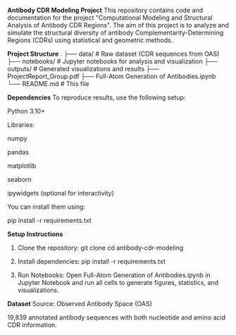 **Antibody CDR Modeling Project**
This repository contains code and documentation for the project "Computational Modeling and Structural Analysis of Antibody CDR Regions". The aim of this project is to analyze and simulate the structural diversity of antibody Complementarity-Determining Regions (CDRs) using statistical and geometric methods.

**Project Structure**
.
├── data/                   # Raw dataset (CDR sequences from OAS)
├── notebooks/             # Jupyter notebooks for analysis and visualization
├── outputs/               # Generated visualizations and results
├── ProjectReport_Group.pdf
├── Full-Atom Generation of Antibodies.ipynb
└── README.md              # This file

**Dependencies**
To reproduce results, use the following setup:

Python 3.10+

Libraries:

numpy

pandas

matplotlib

seaborn

ipywidgets (optional for interactivity)


You can install them using:

pip install -r requirements.txt

**Setup Instructions**
1. Clone the repository:
git clone <repository-url>
cd antibody-cdr-modeling

2. Install dependencies:
pip install -r requirements.txt

3. Run Notebooks: Open Full-Atom Generation of Antibodies.ipynb in Jupyter Notebook and run all cells to generate figures, statistics, and visualizations.

**Dataset**
Source: Observed Antibody Space (OAS)

19,839 annotated antibody sequences with both nucleotide and amino acid CDR information.

